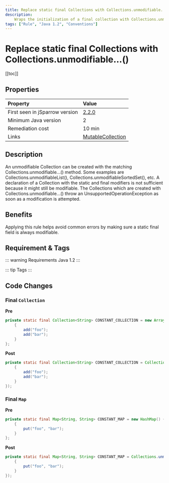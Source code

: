 ```yaml
---
title: Replace static final Collections with Collections.unmodifiable...()
description:
    Wraps the initialization of a final collection with Collections.unmodifiable...()
tags: ["Rule", "Java 1.2", "Conventions"]
---
```


# Replace static final Collections with Collections.unmodifiable...()

[[toc]]

## Properties

| Property                        | Value |
|:------------------------------- |:----- |
| First seen in jSparrow version  | [2.2.0](/eclipse/release-notes.html#_2-2-0) |
| Minimum Java version            | 2     |
| Remediation cost                | 10 min |
| Links                           | [MutableCollection](http://findbugs.sourceforge.net/bugDescriptions.html#MS_MUTABLE_COLLECTION) |

## Description

An unmodifiable Collection can be created with the matching Collections.unmodifiable...() method.
 Some examples are Collections.unmodifiableList(), Collections.unmodifiableSortedSet(), etc.
A declaration of a Collection with the static and final modifiers is not sufficient because it might still be
 modifiable.
The Collections which are created with Collections.unmodifiable...() throw an
 UnsupportedOperationException as soon as a modification is attempted.

## Benefits

Applying this rule helps avoid common errors by making sure a static final field is always modifiable.

## Requirement & Tags

::: warning Requirements
Java 1.2
:::

::: tip Tags
<TagLinks />
:::

## Code Changes

### Final `Collection`

__Pre__
```java
private static final Collection<String> CONSTANT_COLLECTION = new ArrayList<String>() {
    {
        add("foo");
        add("bar");
    }
};
```

__Post__
```java
private static final Collection<String> CONSTANT_COLLECTION = Collections.unmodifiableCollection(new ArrayList<String>() {
    {
        add("foo");
        add("bar");
    }
});
```

### Final `Map`
__Pre__
```java
private static final Map<String, String> CONSTANT_MAP = new HashMap() {
    {
        put("foo", "bar");
    }
};
```

__Post__
```java
private static final Map<String, String> CONSTANT_MAP = Collections.unmodifiableMap(new HashMap() {
    {
        put("foo", "bar");
    }
});
```
